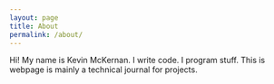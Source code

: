 ```yaml
---
layout: page
title: About
permalink: /about/
---
```


Hi! My name is Kevin McKernan. I write code. I program stuff. This is webpage is mainly a technical journal for projects. 
